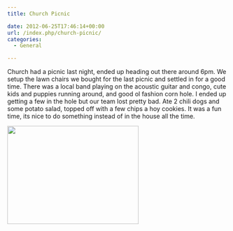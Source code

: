```yaml
---
title: Church Picnic

date: 2012-06-25T17:46:14+00:00
url: /index.php/church-picnic/
categories:
  - General

---
```

Church had a picnic last night, ended up heading out there around 6pm. We setup the lawn chairs we bought for the last picnic and settled in for a good time. There was a local band playing on the acoustic guitar and congo, cute kids and puppies running around, and good ol fashion corn hole. I ended up getting a few in the hole but our team lost pretty bad. Ate 2 chili dogs and some potato salad, topped off with a few chips a hoy cookies. It was a fun time, its nice to do something instead of in the house all the time. 

[<img src="https://jmainguy.com/wp-content/uploads/2012/06/2012-06-24-18.53.47-300x225.jpg" alt="" title="2012-06-24 18.53.47" width="300" height="225" class="aligncenter size-medium wp-image-310" srcset="https://jmainguy.com/wp-content/uploads/2012/06/2012-06-24-18.53.47-300x225.jpg 300w, https://jmainguy.com/wp-content/uploads/2012/06/2012-06-24-18.53.47-1024x768.jpg 1024w" sizes="(max-width: 300px) 100vw, 300px" />][1]

 [1]: https://jmainguy.com/wp-content/uploads/2012/06/2012-06-24-18.53.47.jpg